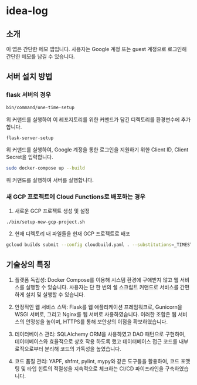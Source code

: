 # idea-log

## 소개

이 앱은 간단한 메모 앱입니다. 사용자는 Google 계정 또는 guest 계정으로 로그인해 간단한 메모를 남길 수 있습니다.

## 서버 설치 방법

### flask 서버의 경우

```bash
bin/command/one-time-setup
```

위 커맨드를 실행하여 이 레포지토리를 위한 커맨드가 담긴 디렉토리를 환경변수에 추가합니다.

```bash
flask-server-setup
```

위 커맨드를 실행하여, Google 계정을 통한 로그인을 지원하기 위한 Client ID, Client Secret을 입력합니다.

```bash
sudo docker-compose up --build
```

위 커맨드를 실행하여 서버를 실행합니다.

### 새 GCP 프로젝트에 Cloud Functions로 배포하는 경우

1. 새로운 GCP 프로젝트 생성 및 설정

```bash
./bin/setup-new-gcp-project.sh
```

2. 현재 디렉토리 내 파일들을 현재 GCP 프로젝트로 배포

```bash
gcloud builds submit --config cloudbuild.yaml . --substitutions=_TIMESTAMP=$(date +%s)
```


## 기술상의 특징

1. 플랫폼 독립성: Docker Compose를 이용해 시스템 환경에 구애받지 않고 웹 서비스를 실행할 수 있습니다. 사용자는 단 한 번의 쉘 스크립트 커맨드로 서비스를 간편하게 설치 및 실행할 수 있습니다.

2. 안정적인 웹 서비스 스택: Flask를 웹 애플리케이션 프레임워크로, Gunicorn을 WSGI 서버로, 그리고 Nginx를 웹 서버로 사용하였습니다. 이러한 조합은 웹 서비스의 안정성을 높이며, HTTPS를 통해 보안상의 이점을 확보하였습니다.

3. 데이터베이스 관리: SQLAlchemy ORM을 사용하였고 DAO 패턴으로 구현하여, 데이터베이스와 효율적으로 상호 작용 하도록 했고 데이터베이스 접근 코드를 내부 로직으로부터 분리해 코드의 가독성을 높였습니다.

4. 코드 품질 관리: YAPF, shfmt, pylint, mypy와 같은 도구들을 활용하여, 코드 포맷팅 및 타입 힌트의 적절성을 지속적으로 체크하는 CI/CD 파이프라인을 구축하였습니다.

